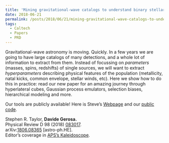 ```yaml
---
title: 'Mining gravitational-wave catalogs to understand binary stellar evolution: a new hierarchical bayesian framework.'
date: 2018-06-21
permalink: /posts/2018/06/21/mining-gravitational-wave-catalogs-to-understand-binary-stellar-evolution-a-new-hierarchical-bayesian-framework
tags:
  - Caltech
  - Papers
  - PRD
---
```


Gravitational-wave astronomy is moving. Quickly. In a few years we are going to have large catalogs of many detections, and a whole lot of information to extract from them. Instead of focussing on _parameters_ (masses, spins, redshifts) of single sources, we will want to extract _hyperparameters_ describing physical features of the population (metallicity, natal kicks, common envelope, stellar winds, etc). Here we show how to do this in practice: read our new paper for an amazing journey through hyperlateral cubes, Gaussian process emulators, selection biases, hierarchical modeling and more.

Our tools are publicly available! Here is Steve’s [Webpage](<https://stevertaylor.github.io/gw_catalog_mining/>) and our [public code](<https://github.com/stevertaylor/gw_catalog_mining>).

Stephen R. Taylor, **Davide Gerosa.**  
Physical Review D 98 (2018) [083017](<https://journals.aps.org/prd/abstract/10.1103/PhysRevD.98.083017>).  
arXiv:[1806.08365](<http://arxiv.org/abs/arXiv:1806.08365>) [astro-ph.HE].  
Editor’s coverage in [APS’s Kaleidoscope](<https://journals.aps.org/prd/kaleidoscope/prd/98/8/083017>).

